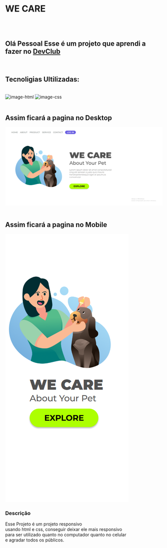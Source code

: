 <h1>WE CARE</h1>
<br>
<br>
<h2>Olá Pessoal Esse é um projeto que aprendi a fazer no <a href="https://rodolfomori.com.br/devclub" target="_blank">DevClub</a></h2>
<br>
<h2>Tecnoligias Ultilizadas:</h2>
<br>
<img src="https://img.shields.io/badge/HTML5-E34F26?style=for-the-badge&logo=html5&logoColor=white" alt="image-html">
<img src="https://img.shields.io/badge/CSS3-1572B6?style=for-the-badge&logo=css3&logoColor=white" alt="image-css">
<br>
<br>
<h2>Assim ficará a pagina no Desktop</h2>
<img src="https://github.com/DouglasAlmeid/Projeto-html-css/blob/main/assets/Desktop.png?raw=true" alt="image-desktop">
<br>
<br>
<h2>Assim ficará a pagina no Mobile</h2>
<img src="https://github.com/DouglasAlmeid/Projeto-html-css/blob/main/assets/Mobile.png?raw=true" alt="image-mobile">

<h3>Descrição</h3>
Esse Projeto é um projeto responsivo
<br>
usando html e css, conseguir deixar ele mais responsivo
<br>
para ser utilizado quanto no computador quanto no celular
<br>
e agradar todos os públicos.

